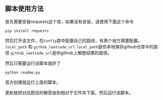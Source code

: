 ## 脚本使用方法
首先需要安装requests这个库，如果没有安装，请使用下面这个命令
```
pip install requests
```
然后打开该文件，在`Config`类中配置自己的路径，有两个地方需要配置。
`local_path` 和 `github_leetcode_url`
`local_path`是你本地保存github仓库中的路径
`github_leetcode_url`是你github上解题结果的路径。

然后只需要运行该脚本就好了
```
python readme.py
```
首次创建就运行上面的脚本。

更新就把对应题目的解答放到相对于文件夹下面，然后运行该脚本。
